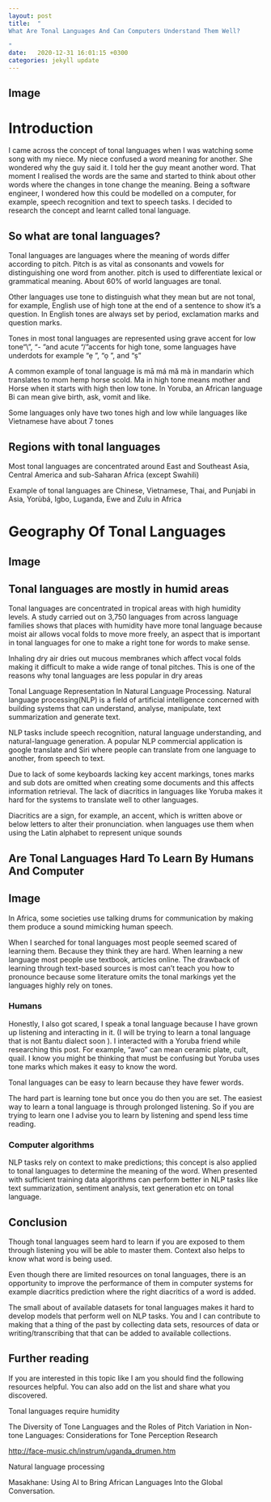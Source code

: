 ```yaml
---
layout: post
title:  "
What Are Tonal Languages And Can Computers Understand Them Well?

"
date:   2020-12-31 16:01:15 +0300
categories: jekyll update
---
```

## Image 

# Introduction
I came across the concept of tonal languages when I was watching some song with my niece. My niece confused a word meaning for another. She wondered why the guy said it. I told her the guy meant another word. That moment I realised the words are the same and started to think about other words where the changes in tone change the meaning. Being a software engineer, I wondered how this could be modelled on a computer, for example, speech recognition and text to speech tasks. I decided to research the concept and learnt called tonal language.

 

## So what are tonal languages?

Tonal languages are languages where the meaning of words differ according to pitch. Pitch is as vital as consonants and vowels for distinguishing one word from another. pitch is used to differentiate lexical or grammatical meaning. About 60% of world languages are tonal.

Other languages use tone to distinguish what they mean but are not tonal, for example, English use of high tone at the end of a sentence to show it’s a question. In English tones are always set by period, exclamation marks and question marks. 

Tones in most tonal languages are represented using  grave accent for low tone“\”,  “- ”and acute “/”accents for high tone, some languages have underdots for example “ẹ ”, “ọ ”, and “ṣ”

A common example of tonal language is mā má mǎ mà in mandarin which translates to mom hemp horse scold. Ma in high tone means mother and Horse when it starts with high then low tone. In Yoruba, an African language Bi can mean give birth, ask, vomit and like.

Some languages only have two tones high and low while languages like Vietnamese have about 7 tones

## Regions with tonal languages

Most tonal languages are concentrated around East and Southeast Asia, Central America and sub-Saharan Africa (except Swahili)

Example of tonal languages are Chinese, Vietnamese, Thai, and Punjabi in Asia, Yorùbá, Igbo, Luganda, Ewe and Zulu in Africa 

# Geography Of Tonal Languages
## Image 

## Tonal languages are mostly in humid areas

Tonal languages are concentrated in tropical areas with high humidity levels. A study carried out on 3,750 languages from across language families shows that places with humidity have more tonal language because moist air allows vocal folds to move more freely, an aspect that is important in tonal languages for one to make a right tone for words to make sense. 

Inhaling dry air dries out mucous membranes which affect vocal folds making it difficult to make a wide range of tonal pitches. This is one of the reasons why tonal languages are less popular in dry areas

Tonal Language Representation In Natural Language Processing.
Natural language processing(NLP) is a field of artificial intelligence concerned with building systems that can understand, analyse, manipulate, text summarization and generate text.

NLP tasks include speech recognition, natural language understanding, and natural-language generation. A popular NLP commercial application is google translate and Siri where people can translate from one language to another, from speech to text.

Due to lack of some keyboards lacking key accent markings, tones marks and sub dots are omitted when creating some documents and this affects information retrieval. The lack of diacritics in languages like Yoruba makes it hard for the systems to translate well to other languages.

Diacritics are a sign, for example, an accent, which is written above or below letters to alter their pronunciation. when languages use them when using the Latin alphabet to represent unique sounds

## Are Tonal Languages Hard To Learn By Humans And Computer
## Image 
In Africa, some societies use talking drums for communication by making them produce a sound mimicking human speech.

When I searched for tonal languages most people seemed scared of learning them. Because they think they are hard. When learning a new language most people use textbook, articles online.  The drawback of learning through text-based sources is most can’t teach you how to pronounce because some literature omits the tonal markings yet the languages highly rely on tones.

### Humans 
Honestly, I also got scared, I speak a tonal language because I have grown up listening and interacting in it.  (I will be trying to learn a tonal language that is not Bantu dialect soon ). I interacted with a Yoruba friend while researching this post. For example, “awo” can mean ceramic plate, cult, quail. I know you might be thinking that must be confusing but Yoruba uses tone marks which makes it easy to know the word.

Tonal languages can be easy to learn because they have fewer words. 

The hard part is learning tone but once you do then you are set. The easiest way to learn a tonal language is through prolonged listening. So if you are trying to learn one I advise you to learn by listening and spend less time reading.

### Computer algorithms

NLP tasks rely on context to make predictions; this concept is also applied to tonal languages to determine the meaning of the word. When presented with sufficient training data algorithms can perform better in NLP tasks like text summarization, sentiment analysis, text generation etc on tonal language.

## Conclusion 
Though tonal languages seem hard to learn if you are exposed to them through listening you will be able to master them. Context also helps to know what word is being used.

Even though there are limited resources on tonal languages, there is an opportunity to improve the performance of them in computer systems for example diacritics prediction where the right diacritics of a word is added.

The small about of available datasets for tonal languages makes it hard to develop models that perform well on NLP tasks. You and I can contribute to making that a thing of the past by collecting data sets, resources of data or writing/transcribing that that can be added to available collections.

## Further reading

If you are interested in this topic like I am you should find the following resources helpful. You can also add on the list and share what you discovered.

Tonal languages require humidity

The Diversity of Tone Languages and the Roles of Pitch Variation in Non-tone Languages: Considerations for Tone Perception Research

http://face-music.ch/instrum/uganda_drumen.htm

Natural language processing

Masakhane: Using AI to Bring African Languages Into the Global Conversation.


